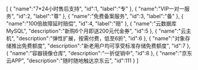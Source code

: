 [
	{
		"name":"7*24小时售后支持",
		"id":1,
		"label":"专"
	},
	{
		"name":"VIP一对一服务",
		"id":2,
		"label":"尊"
	},
	{
		"name":"免费备案服务",
		"id":3,
		"label":"备"
	},
	{
		"name":"100倍故障延时赔偿",
		"id":4,
		"label":"赔"
	},
	{
		"name":"云数据库MySQL",
		"description":"新购6个月即送200元代金券",
		"id":5
	},
	{
		"name":"云主机",
		"description":"弹性扩展，按需付费，低至6折",
		"id":6
	},
	{
		"name":"对象存储推出免费额度",
		"description":"新老用户均可享受标准存储免费额度",
		"id":7
	},
	{
		"name":"容器镜像仓库",
		"description":"一折促销中",
		"id":8
	},
	{
		"name":"京东云APP",
		"description":"随时随地触达京东云",
		"id":111
	}
]